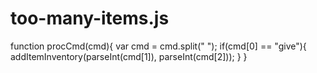 too-many-items.js
=================

function procCmd(cmd){  var cmd = cmd.split(" ");  if(cmd[0] == "give"){  addItemInventory(parseInt(cmd[1]), parseInt(cmd[2]));  }  }
